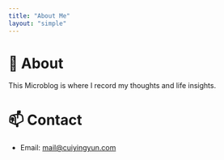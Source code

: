 ```yaml
---
title: "About Me"
layout: "simple"
---
```


# 👏 About
This Microblog is where I record my thoughts and life insights.


# 📫 Contact
- Email: mail@cuiyingyun.com


